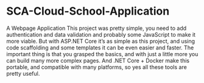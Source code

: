 # SCA-Cloud-School-Application
A Webpage Application
This project was pretty simple, you need to add authentication and data validation and probably some JavaScript to make it more viable.
But with ASP.NET Core it’s as simple as this project, and using code scaffolding and some templates it can be even easier and faster.
The important thing is that you grasped the basics, and with just a little more you can build many more complex pages. And .NET Core + Docker make this portable,
and compatible with many platforms, so yes all these tools are pretty useful.
